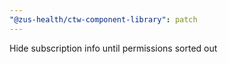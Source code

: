 ```yaml
---
"@zus-health/ctw-component-library": patch
---
```


Hide subscription info until permissions sorted out
